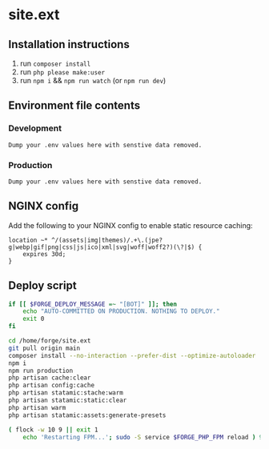 # site.ext

## Installation instructions

1. run `composer install`
2. run `php please make:user`
3. run `npm i` && `npm run watch` (or `npm run dev`)

## Environment file contents

### Development

```env
Dump your .env values here with senstive data removed.
```

### Production

```env
Dump your .env values here with senstive data removed.
```

## NGINX config

Add the following to your NGINX config to enable static resource caching:

```
location ~* ^/(assets|img|themes)/.+\.(jpe?g|webp|gif|png|css|js|ico|xml|svg|woff|woff2?)(\?|$) {
    expires 30d;
}
```

## Deploy script

```bash
if [[ $FORGE_DEPLOY_MESSAGE =~ "[BOT]" ]]; then
    echo "AUTO-COMMITTED ON PRODUCTION. NOTHING TO DEPLOY."
    exit 0
fi

cd /home/forge/site.ext
git pull origin main
composer install --no-interaction --prefer-dist --optimize-autoloader
npm i
npm run production
php artisan cache:clear
php artisan config:cache
php artisan statamic:stache:warm
php artisan statamic:static:clear
php artisan warm
php artisan statamic:assets:generate-presets

( flock -w 10 9 || exit 1
    echo 'Restarting FPM...'; sudo -S service $FORGE_PHP_FPM reload ) 9>/tmp/fpmlock
```